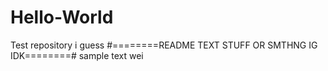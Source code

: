 # Hello-World
Test repository i guess
#========README TEXT STUFF OR SMTHNG IG IDK========#
sample text wei

